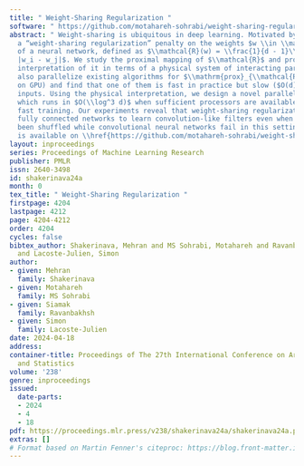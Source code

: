 ```yaml
---
title: " Weight-Sharing Regularization "
software: " https://github.com/motahareh-sohrabi/weight-sharing-regularization "
abstract: " Weight-sharing is ubiquitous in deep learning. Motivated by this, we propose
  a “weight-sharing regularization” penalty on the weights $w \\in \\mathbb{R}^d$
  of a neural network, defined as $\\mathcal{R}(w) = \\frac{1}{d - 1}\\sum_{i > j}^d
  |w_i - w_j|$. We study the proximal mapping of $\\mathcal{R}$ and provide an intuitive
  interpretation of it in terms of a physical system of interacting particles. We
  also parallelize existing algorithms for $\\mathrm{prox}_{\\mathcal{R}}$ (to run
  on GPU) and find that one of them is fast in practice but slow ($O(d)$) for worst-case
  inputs. Using the physical interpretation, we design a novel parallel algorithm
  which runs in $O(\\log^3 d)$ when sufficient processors are available, thus guaranteeing
  fast training. Our experiments reveal that weight-sharing regularization enables
  fully connected networks to learn convolution-like filters even when pixels have
  been shuffled while convolutional neural networks fail in this setting. Our code
  is available on \\href{https://github.com/motahareh-sohrabi/weight-sharing-regularization}{github}. "
layout: inproceedings
series: Proceedings of Machine Learning Research
publisher: PMLR
issn: 2640-3498
id: shakerinava24a
month: 0
tex_title: " Weight-Sharing Regularization "
firstpage: 4204
lastpage: 4212
page: 4204-4212
order: 4204
cycles: false
bibtex_author: Shakerinava, Mehran and MS Sohrabi, Motahareh and Ravanbakhsh, Siamak
  and Lacoste-Julien, Simon
author:
- given: Mehran
  family: Shakerinava
- given: Motahareh
  family: MS Sohrabi
- given: Siamak
  family: Ravanbakhsh
- given: Simon
  family: Lacoste-Julien
date: 2024-04-18
address:
container-title: Proceedings of The 27th International Conference on Artificial Intelligence
  and Statistics
volume: '238'
genre: inproceedings
issued:
  date-parts:
  - 2024
  - 4
  - 18
pdf: https://proceedings.mlr.press/v238/shakerinava24a/shakerinava24a.pdf
extras: []
# Format based on Martin Fenner's citeproc: https://blog.front-matter.io/posts/citeproc-yaml-for-bibliographies/
---
```


